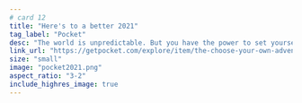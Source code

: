 ```yaml
---
# card 12
title: "Here's to a better 2021"
tag_label: "Pocket"
desc: "The world is unpredictable. But you have the power to set yourself up for better days ahead."
link_url: "https://getpocket.com/explore/item/the-choose-your-own-adventure-guide-to-a-better-2021/?utm_source=www.mozilla.org&utm_medium=referral&utm_campaign=homepage&utm_content=card"
size: "small"
image: "pocket2021.png"
aspect_ratio: "3-2"
include_highres_image: true
---
```

